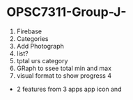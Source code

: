 # OPSC7311-Group-J-

1. Firebase <PRIORITY>
2. Categories
3. Add Photograph
4. list?
5. tptal urs category
6. GRaph to ssee total min and max
7. visual format to show progress 4 


* 2 features from 3 apps
app icon and 
